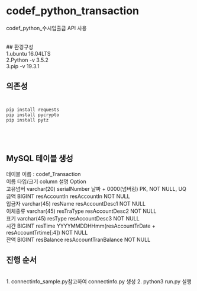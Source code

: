 # codef_python_transaction
codef_python_수시입출금 API 사용

<br>
## 환경구성<br> 
1.ubuntu 16.04LTS<br>
2.Python -v 3.5.2<br>
3.pip -v 19.3.1 <br>

## 의존성<br><br>
`pip install requests`<br>
`pip install pycrypto`<br>
`pip install pytz`<br>
<br>
<br>
<br>
## MySQL 테이블 생성
테이블 이름 : codef_Transaction<br>
이름	타입/크기	column	설명	Option<br>
고유넘버	varchar(20)	serialNumber	날짜 + 0000(넘버링)	PK, NOT NULL, UQ<br>
금액	BIGINT	resAccountIn	resAccountIn	NOT NULL<br>
입금자	varchar(45)	resName	resAccountDesc1	NOT NULL<br>
이체종류	varchar(45)	resTraType	resAccountDesc2	NOT NULL<br>
표기	varchar(45)	resType	resAccountDesc3	NOT NULL<br>
시간	BIGINT	resTime	YYYYMMDDHHmm(resAccountTrDate + resAccountTrtime[:4])	NOT NULL<br>
잔액	BIGINT	resBalance	resAccountTranBalance	NOT NULL<br>

## 진행 순서
<br>
1. connectinfo_sample.py참고하여 connectinfo.py 생성
2. python3 run.py 실행
<br>
<br>

